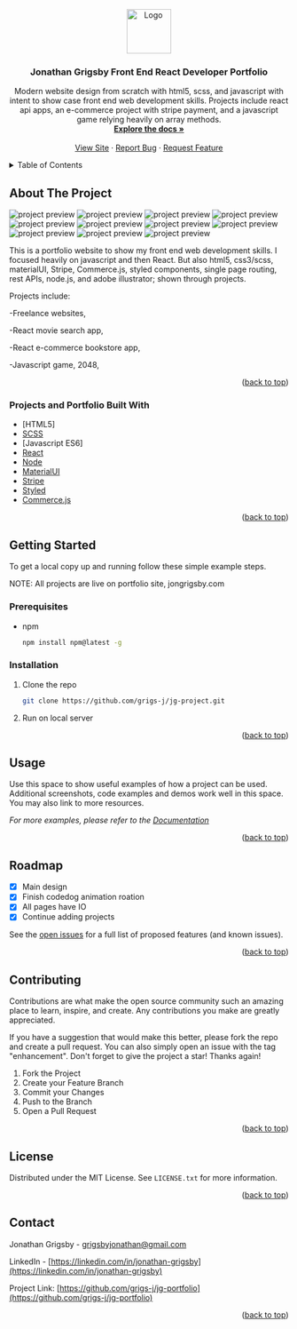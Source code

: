 <div id="top"></div>

<!-- PROJECT LOGO -->
<div align="center">
  <a href="https://github.com/grigs-j/jg-portfolio">
    <img src="https://i.postimg.cc/KY2gJpg8/codedog-full.png" alt="Logo" width="80" height="80">
  </a>

  <h3 align="center">Jonathan Grigsby Front End React Developer Portfolio</h3>

  <p align="center">
    Modern website design from scratch with html5, scss, and javascript with intent to show case front end web development skills. 
    Projects include react api apps, an e-commerce project with stripe payment, and a javascript game relying heavily on array methods.
    <br />
    <a href="https://github.com/grigs-j/jg-portfolio"><strong>Explore the docs »</strong></a>
    <br />
    <br />
    <a href="https://jongrigsby.com">View Site</a>
    ·
    <a href="https://github.com/grigs-j/jg-portfolio/issues">Report Bug</a>
    ·
    <a href="https://github.com/grigs-j/jg-portfolio/issues">Request Feature</a>
  </p>
</div>

<!-- TABLE OF CONTENTS -->
<details>
  <summary>Table of Contents</summary>
  <ol>
    <li>
      <a href="#about-the-project">About The Project</a>
      <ul>
        <li><a href="#built-with">Built With</a></li>
      </ul>
    </li>
    <li>
      <a href="#getting-started">Getting Started</a>
      <ul>
        <li><a href="#usage">Usage</a></li>
        <li><a href="#roadmap">Roadmap</a></li>
        <li><a href="#prerequisites">Prerequisites</a></li>
        <li><a href="#installation">Installation</a></li>
      </ul>
    </li>
    <li><a href="#license">License</a></li>
    <li><a href="#contact">Contact</a></li>
  </ol>
</details>

<!-- ABOUT THE PROJECT -->

## About The Project

![project preview](https://i.postimg.cc/g2TG0xGF/jg-portfolio-preview.png)
![project preview](https://i.postimg.cc/4nVPv6TK/jg-portfolio-mobile-preview.png)
![project preview](https://i.postimg.cc/bZNRj4Sb/jg-portfolio-desktop-preview2.png)
![project preview](https://i.postimg.cc/ppPfD3Z7/rmdb-desktop-preview.png)
![project preview](https://i.postimg.cc/q6T8DFdN/rmdb-mobile-preview.png)
![project preview](https://i.postimg.cc/64fCkh9Y/mg-desktop-preview.png)
![project preview](https://i.postimg.cc/nsNKBzRY/mg-desktop-preview2.png)
![project preview](https://i.postimg.cc/vg9rzsCR/mg-mobile-preview.png)
![project preview](https://i.postimg.cc/grVyLGv8/gatheredwares-desktop-preview.png)
![project preview](https://i.postimg.cc/4m11qXys/gatheredwares-mobile-preview.png)
![project preview](https://i.postimg.cc/p5fB2HBQ/2048-preview2.png)


This is a portfolio website to show my front end web development skills. I focused heavily on javascript and then React. But also html5, css3/scss, materialUI, Stripe, Commerce.js, styled components, single page routing, rest APIs, node.js, and adobe illustrator; shown through projects.

Projects include:

-Freelance websites,

-React movie search app,

-React e-commerce bookstore app,

-Javascript game, 2048,

<p align="right">(<a href="#top">back to top</a>)</p>

### Projects and Portfolio Built With

-   [HTML5]
-   [SCSS](https://sass-lang.com/)
-   [Javascript ES6]
-   [React](https://reactjs.org/)
-   [Node](https://nodejs.org/)
-   [MaterialUI](https://mui.com/)
-   [Stripe](https://stripe.com/)
-   [Styled](https://https://styled-components.com/)
-   [Commerce.js](https://commercejs.com/)

<p align="right">(<a href="#top">back to top</a>)</p>

<!-- GETTING STARTED -->

## Getting Started

To get a local copy up and running follow these simple example steps.

NOTE: All projects are live on portfolio site, jongrigsby.com

### Prerequisites

-   npm
    ```sh
    npm install npm@latest -g
    ```

### Installation

1. Clone the repo
    ```sh
    git clone https://github.com/grigs-j/jg-project.git
    ```
2. Run on local server

<p align="right">(<a href="#top">back to top</a>)</p>

<!-- USAGE EXAMPLES -->

## Usage

Use this space to show useful examples of how a project can be used. Additional screenshots, code examples and demos work well in this space. You may also link to more resources.

_For more examples, please refer to the [Documentation](https://example.com)_

<p align="right">(<a href="#top">back to top</a>)</p>

<!-- ROADMAP -->

## Roadmap

-   [x] Main design
-   [x] Finish codedog animation roation
-   [x] All pages have IO
-   [x] Continue adding projects

See the [open issues](https://github.com/grigs-j/jg-portfolio/issues) for a full list of proposed features (and known issues).

<p align="right">(<a href="#top">back to top</a>)</p>

<!-- CONTRIBUTING -->

## Contributing

Contributions are what make the open source community such an amazing place to learn, inspire, and create. Any contributions you make are greatly appreciated.

If you have a suggestion that would make this better, please fork the repo and create a pull request. You can also simply open an issue with the tag "enhancement".
Don't forget to give the project a star! Thanks again!

1. Fork the Project
2. Create your Feature Branch
3. Commit your Changes
4. Push to the Branch
5. Open a Pull Request

<p align="right">(<a href="#top">back to top</a>)</p>

<!-- LICENSE -->

## License

Distributed under the MIT License. See `LICENSE.txt` for more information.

<p align="right">(<a href="#top">back to top</a>)</p>

<!-- CONTACT -->

## Contact

Jonathan Grigsby - grigsbyjonathan@gmail.com

LinkedIn - [https://linkedin.com/in/jonathan-grigsby](https://linkedin.com/in/jonathan-grigsby)

Project Link: [https://github.com/grigs-j/jg-portfolio](https://github.com/grigs-j/jg-portfolio)

<p align="right">(<a href="#top">back to top</a>)</p>
